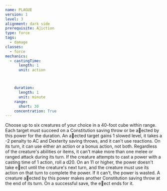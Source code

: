 ```yaml
---
name: PLAGUE
version: 1
level: 3
alignment: dark side
prerequisite: A􀃟iction
type: force
tags:
  - damage
classes:
  - force
mechanics:
  - castingTime:
      length: 1
      unit: action



    duration:
      length: 1
      unit: minute
    range:
      short: 30
    concentration: True
---
```

Choose up to six creatures of your choice in a 40-foot
cube within range. Each target must succeed on a
Constitution saving throw or be a􀃠ected by this power
for the duration.
An a􀃠ected target gains 1 slowed level, it takes a -2
penalty to AC and Dexterity saving throws, and it can't
use reactions. On its turn, it can use either an action or
a bonus action, not both. Regardless of the creature's
abilities or items, it can't make more than one melee or
ranged attack during its turn.
If the creature attempts to cast a power with a
casting time of 1 action, roll a d20. On an 11 or higher,
the power doesn't take e􀃠ect until the creature's next
turn, and the creature must use its action on that turn
to complete the power. If it can't, the power is wasted.
A creature a􀃠ected by this power makes another
Constitution saving throw at the end of its turn. On a
successful save, the e􀃠ect ends for it.

    